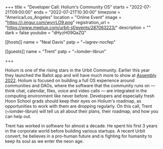 +++
title = "Developer Call: Holium's Community OS"
starts = "2022-07-21T09:00:00"
ends = "2022-07-21T10:30:00"
timezone = "America/Los_Angeles"
location = "Online Event"
image = "https://i.imgur.com/wyrrLO9.png"
registration_url = "https://www.meetup.com/urbit-sf/events/287063223/"
description = ""
dark = false
youtube = "dHyzH09QaZQ"

[[hosts]]
name = "Neal Davis"
patp = "~lagrev-nocfep"

[[guests]]
name = "Trent"
patp = "~lomder-librun"

+++

Holium is one of the rising stars in the Urbit Community. Earlier this year they launched the Ballot app and will have much more to show at [Assembly 2022](https://assembly.urbit.org). Holium is focused on building a full OS experience around communities and DAOs, where the software that the community runs on — think chat, calendar, files, voice and video calls — are integrated in the computing environment like never before. Developers and especially fresh Hoon School grads should keep their eyes on Holium's roadmap, as opportunities to work with them are dropping regularly. On this call, Trent (~lomder-librun) will tell us all about their plans, their roadmap, and how you can help out.

Trent has worked in software for almost a decade. He spent his first 3 years in the corporate world before building various startups. A recent Urbit convert, he believes in a pro-human future and is fighting for humanity to keep its soul as we enter the neon age.
